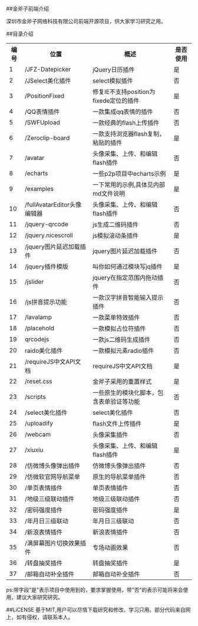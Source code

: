 ##金斧子前端介绍

深圳市金斧子网络科技有限公司前端开源项目，供大家学习研究之用。

##目录介绍
<table>
    <tr>
        <th>编号</th>
        <th>位置</th>
        <th>概述</th>
        <th>是否使用</th>
    </tr>
    <tr>
        <td>1</td>
        <td>/JFZ-Datepicker</td>
        <td>jQuery日历插件</td>
        <td>是</td>
    </tr>
    <tr>
        <td>2</td>
        <td>/JSelect美化插件</td>
        <td>select模拟插件</td>
        <td>否</td>
    </tr>
    <tr>
        <td>3</td>
        <td>/PositionFixed</td>
        <td>修复IE不支持position为fixede定位的插件</td>
        <td>是</td>
    </tr>
    <tr>
        <td>4</td>
        <td>/QQ表情插件</td>
        <td>一款集成qq表情的插件</td>
        <td>否</td>
    </tr>
    <tr>
        <td>5</td>
        <td>/SWFUpload</td>
        <td>一款经典的flash上传插件</td>
        <td>否</td>
    </tr>
    <tr>
        <td>6</td>
        <td>/Zeroclip-board</td>
        <td>一款支持浏览器flash复制，粘贴的插件</td>
        <td>是</td>
    </tr>
    <tr>
        <td>7</td>
        <td>/avatar</td>
        <td>头像采集、上传、和编辑flash插件</td>
        <td>否</td>
    </tr>
    <tr>
        <td>8</td>
        <td>/echarts</td>
        <td>一些p2p项目中echarts示例</td>
        <td>是</td>
    </tr>
    <tr>
        <td>9</td>
        <td>/examples</td>
        <td>一下常用的示例,具体见内部md文件说明</td>
        <td>是</td>
    </tr>
    <tr>
        <td>10</td>
        <td>/fullAvatarEditor头像编辑器</td>
        <td>头像采集、上传、和编辑flash插件</td>
        <td>否</td>
    </tr>
    <tr>
        <td>11</td>
        <td>/jquery-qrcode</td>
        <td>js生成二维码插件</td>
        <td>否</td>
    </tr>
    <tr>
        <td>12</td>
        <td>/jquery.nicescroll</td>
        <td>js模拟滚动条插件</td>
        <td>是</td>
    </tr>
    <tr>
        <td>13</td>
        <td>/jquery图片延迟加载插件</td>
        <td>jquery图片延迟加载插件</td>
        <td>否</td>
    </tr>
    <tr>
        <td>14</td>
        <td>/jquery插件模版</td>
        <td>叫你如何通过模块写jq插件</td>
        <td>是</td>
    </tr>
    <tr>
        <td>15</td>
        <td>/jslider</td>
        <td>jquery在指定范围内拖动插件</td>
        <td>否</td>
    </tr>
    <tr>
        <td>16</td>
        <td>/js拼音提示功能</td>
        <td>一款汉字拼音智能输入提示插件</td>
        <td>否</td>
    </tr>
    <tr>
        <td>17</td>
        <td>/lavalamp</td>
        <td>一款菜单特效插件</td>
        <td>否</td>
    </tr>                            
    <tr>
        <td>18</td>
        <td>/placehold</td>
        <td>一款模拟占位符插件</td>
        <td>否</td>
    </tr>               
    <tr>
        <td>19</td>
        <td>qrcodejs</td>
        <td>一款js二维码生成插件</td>
        <td>否</td>
    </tr>
    <tr>
        <td>20</td>
        <td>raido美化插件</td>
        <td>一款模拟元素radio插件</td>
        <td>否</td>
    </tr>
    <tr>
        <td>21</td>
        <td>/requireJS中文API文档</td>
        <td>requireJS中文API文档</td>
        <td>是</td>
    </tr>
    <tr>
        <td>22</td>
        <td>/reset.css</td>
        <td>金斧子采用的重置样式</td>
        <td>是</td>
    </tr>
    <tr>
        <td>23</td>
        <td>/scripts</td>
        <td>一些原生的模块化脚本，包含表单验证等功能</td>
        <td>否</td>
    </tr>
    <tr>
        <td>24</td>
        <td>/select美化插件</td>
        <td>select美化插件</td>
        <td>否</td>
    </tr>                    
    <tr>
        <td>25</td>
        <td>/uploadify</td>
        <td>flash文件上传插件</td>
        <td>是</td>
    </tr>                
    <tr>
        <td>26</td>
        <td>/webcam</td>
        <td>头像采集插件</td>
        <td>否</td>
    </tr> 
    <tr>
        <td>27</td>
        <td>/xiuxiu</td>
        <td>头像采集、上传、和编辑flash插件</td>
        <td>是</td>
    </tr>
    <tr>
        <td>28</td>
        <td>/仿微博头像弹出插件</td>
        <td>仿微博头像弹出插件</td>
        <td>否</td>
    </tr>
    <tr>
        <td>29</td>
        <td>/仿微软官网导航菜单</td>
        <td>原生的导航菜单插件</td>
        <td>否</td>
    </tr>
    <tr>
        <td>30</td>
        <td>/单页表情插件</td>
        <td>单页表情插件</td>
        <td>否</td>
    </tr>
    <tr>
        <td>31</td>
        <td>/地级三级联动插件</td>
        <td>地级三级联动插件</td>
        <td>否</td>
    </tr>
    <tr>
        <td>32</td>
        <td>/密码强度插件</td>
        <td>密码强度插件</td>
        <td>是</td>
    </tr>
    <tr>
        <td>33</td>
        <td>/年月日三级联动</td>
        <td>年月日三级联动</td>
        <td>否</td>
    </tr>
    <tr>
        <td>34</td>
        <td>/新浪表情插件</td>
        <td>新浪表情插件</td>
        <td>否</td>
    </tr>
    <tr>
        <td>35</td>
        <td>/满屏幕图片切换效果插件</td>
        <td>专场动画效果</td>
        <td>否</td>
    </tr>      
    <tr>
        <td>36</td>
        <td>/转盘抽奖插件</td>
        <td>转盘抽奖插件</td>
        <td>是</td>
    </tr>         
    <tr>
        <td>37</td>
        <td>/邮箱自动补全插件</td>
        <td>邮箱自动补全插件</td>
        <td>否</td>
    </tr>                                                                   
</table>
ps:带字段"是"表示项目中使用到的，要求掌握使用，带"否"的表示可能将来会使用，建议大家研究研究。

##LiCENSE
基于MIT,用户可以尽情下载研究和修改、学习只用。部分代码来自网上，如有侵权，请联系本人。
